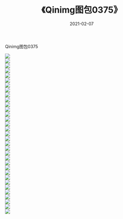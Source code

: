﻿---
layout: post
title:  《Qinimg图包0375》
date:   2021-02-07
img: http://imgx.orgx.ga/Qinimg图包/Qinimg图包0375/000.jpg
categories: [美女, 清纯, 唯美]
---

Qinimg图包0375

 ![](http://imgx.orgx.ga/Qinimg图包/Qinimg图包0375/001.jpg) <br>![](http://imgx.orgx.ga/Qinimg图包/Qinimg图包0375/002.jpg) <br>![](http://imgx.orgx.ga/Qinimg图包/Qinimg图包0375/003.jpg) <br>![](http://imgx.orgx.ga/Qinimg图包/Qinimg图包0375/004.jpg) <br>![](http://imgx.orgx.ga/Qinimg图包/Qinimg图包0375/005.jpg) <br>![](http://imgx.orgx.ga/Qinimg图包/Qinimg图包0375/006.jpg) <br>![](http://imgx.orgx.ga/Qinimg图包/Qinimg图包0375/007.jpg) <br>![](http://imgx.orgx.ga/Qinimg图包/Qinimg图包0375/008.jpg) <br>![](http://imgx.orgx.ga/Qinimg图包/Qinimg图包0375/009.jpg) <br>![](http://imgx.orgx.ga/Qinimg图包/Qinimg图包0375/010.jpg) <br>![](http://imgx.orgx.ga/Qinimg图包/Qinimg图包0375/011.jpg) <br>![](http://imgx.orgx.ga/Qinimg图包/Qinimg图包0375/012.jpg) <br>![](http://imgx.orgx.ga/Qinimg图包/Qinimg图包0375/013.jpg) <br>![](http://imgx.orgx.ga/Qinimg图包/Qinimg图包0375/014.jpg) <br>![](http://imgx.orgx.ga/Qinimg图包/Qinimg图包0375/015.jpg) <br>![](http://imgx.orgx.ga/Qinimg图包/Qinimg图包0375/016.jpg) <br>![](http://imgx.orgx.ga/Qinimg图包/Qinimg图包0375/017.jpg) <br>![](http://imgx.orgx.ga/Qinimg图包/Qinimg图包0375/018.jpg) <br>![](http://imgx.orgx.ga/Qinimg图包/Qinimg图包0375/019.jpg) <br>![](http://imgx.orgx.ga/Qinimg图包/Qinimg图包0375/020.jpg) <br>![](http://imgx.orgx.ga/Qinimg图包/Qinimg图包0375/021.jpg) <br>![](http://imgx.orgx.ga/Qinimg图包/Qinimg图包0375/022.jpg) <br>![](http://imgx.orgx.ga/Qinimg图包/Qinimg图包0375/023.jpg) <br>![](http://imgx.orgx.ga/Qinimg图包/Qinimg图包0375/024.jpg) <br>![](http://imgx.orgx.ga/Qinimg图包/Qinimg图包0375/025.jpg) <br>![](http://imgx.orgx.ga/Qinimg图包/Qinimg图包0375/026.jpg) <br>![](http://imgx.orgx.ga/Qinimg图包/Qinimg图包0375/027.jpg) <br>![](http://imgx.orgx.ga/Qinimg图包/Qinimg图包0375/028.jpg) <br>![](http://imgx.orgx.ga/Qinimg图包/Qinimg图包0375/029.jpg) <br>![](http://imgx.orgx.ga/Qinimg图包/Qinimg图包0375/030.jpg) <br>![](http://imgx.orgx.ga/Qinimg图包/Qinimg图包0375/031.jpg) <br>![](http://imgx.orgx.ga/Qinimg图包/Qinimg图包0375/032.jpg) <br>![](http://imgx.orgx.ga/Qinimg图包/Qinimg图包0375/033.jpg) <br>